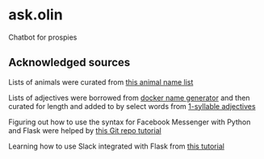 # ask.olin

Chatbot for prospies

## Acknowledged sources

Lists of animals were curated from [this animal name list](https://github.com/hzlzh/Domain-Name-List/blob/master/Animal-words.txt)

Lists of adjectives were borrowed from [docker name generator](https://github.com/docker/docker/blob/master/pkg/namesgenerator/names-generator.go) and then curated for length and added to by select words from [1-syllable adjectives](https://github.com/Sam-Izdat/kee/tree/master/words)

Figuring out how to use the syntax for Facebook Messenger with Python and Flask were helped by [this Git repo tutorial](https://github.com/hartleybrody/fb-messenger-bot)

Learning how to use Slack integrated with Flask from [this tutorial](https://realpython.com/blog/python/getting-started-with-the-slack-api-using-python-and-flask)